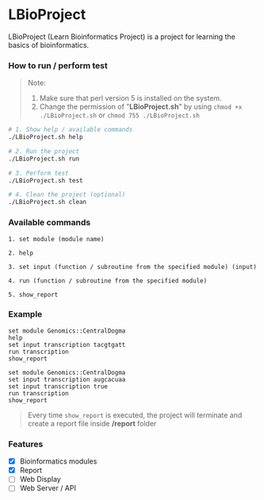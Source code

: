 # LBioProject
LBioProject (Learn Bioinformatics Project) is a project for learning the basics of bioinformatics.

### How to run / perform test

> Note:
> 1. Make sure that perl version 5 is installed on the system.
> 2. Change the permission of "__LBioProject.sh__" by using `chmod +x ./LBioProject.sh` or `chmod 755 ./LBioProject.sh`

```bash
# 1. Show help / available commands
./LBioProject.sh help

# 2. Run the project
./LBioProject.sh run

# 3. Perform test
./LBioProject.sh test

# 4. Clean the project (optional)
./LBioProject.sh clean
```

### Available commands
```text
1. set module (module name)

2. help

3. set input (function / subroutine from the specified module) (input)

4. run (function / subroutine from the specified module)

5. show_report
```

### Example
```text
set module Genomics::CentralDogma
help
set input transcription tacgtgatt
run transcription
show_report
```

```text
set module Genomics::CentralDogma
set input transcription augcacuaa
set input transcription true
run transcription
show_report
```

> Every time `show_report` is executed, the project will terminate and create a report file inside __/report__ folder

### Features
- [x] Bioinformatics modules
- [x] Report
- [ ] Web Display
- [ ] Web Server / API